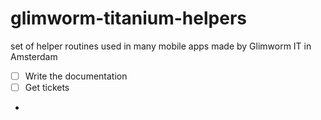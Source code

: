 glimworm-titanium-helpers
=========================

set of helper routines used in many mobile apps made by Glimworm IT in Amsterdam

- [ ] Write the documentation
- [ ] Get tickets
- 
